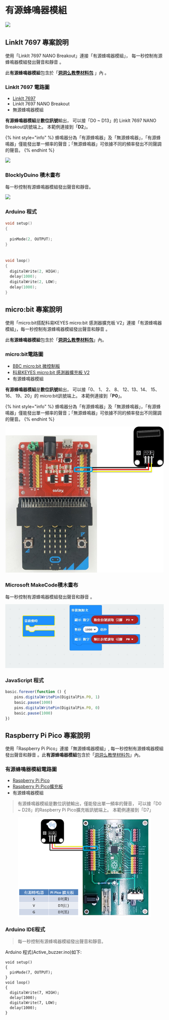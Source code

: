 # 有源蜂鳴器模組

![](../../.gitbook/assets/linkit7697\_buzzer\_p\_00.png)

## LinkIt 7697 專案說明

使用「LinkIt 7697 NANO Breakout」連接「有源蜂鳴器模組」， 每一秒控制有源蜂鳴器模組發出聲音和靜音 。

此**有源蜂鳴器模組**包含於「[**洞洞么教學材料包**](https://www.robotkingdom.com.tw/product/rk-education-kit-001/) 」內 。

### LinkIt 7697 電路圖

* [LinkIt 7697](https://www.robotkingdom.com.tw/product/linkit-7697/)
* LinkIt 7697 NANO Breakout
* 無源蜂鳴器模組

**有源蜂鳴器模組**是**數位訊號**輸出， 可以接「D0 \~ D13」的 LinkIt 7697 NANO Breakout訊號端上。 本範例連接到「**D2**」。

{% hint style="info" %}
蜂鳴器分為「有源蜂鳴器」及「無源蜂鳴器」，「有源蜂鳴器」僅能發出單一頻率的聲音；「無源蜂鳴器」可依據不同的頻率發出不同聲調的聲音。
{% endhint %}

![](../../.gitbook/assets/linkit7697\_buzzer\_p\_01.png)

### BlocklyDuino 積木畫布

每一秒控制有源蜂鳴器模組發出聲音和靜音。

![](../../.gitbook/assets/linkit7697\_buzzer\_p\_02.png)

### Arduino 程式

```c
void setup()
{

  pinMode(2, OUTPUT);
}


void loop()
{
  digitalWrite(2, HIGH);
  delay(1000);
  digitalWrite(2, LOW);
  delay(1000);
}
```

## micro:bit 專案說明

使用「micro:bit搭配科易KEYES micro:bit 感測器擴充板 V2」連接「有源蜂鳴器模組」，每一秒控制有源蜂鳴器模組發出聲音和靜音 。

此**有源蜂鳴器模組**包含於「[**洞洞么教學材料包**](https://www.robotkingdom.com.tw/product/rk-education-kit-001/)」內。

### micro:bit電路圖

* [BBC micro:bit 微控制板
  ](https://www.robotkingdom.com.tw/product/bbc-microbit-1/)
* [科易KEYES micro:bit 感測器擴充板 V2
  ](https://www.robotkingdom.com.tw/product/keyes-microbit-sensor-breakout-v2/)
* 有源蜂鳴器模組

**有源蜂鳴器模組**是**數位訊號**輸出， 可以接「0、 1、 2、 8、 12、13、14、 15、 16、 19、20」的 micro:bit訊號端上。 本範例連接到「**P0**」。

{% hint style="info" %}
蜂鳴器分為「有源蜂鳴器」及「無源蜂鳴器」，「有源蜂鳴器」僅能發出單一頻率的聲音；「無源蜂鳴器」可依據不同的頻率發出不同聲調的聲音。
{% endhint %}

![](<../../.gitbook/assets/01 (1) (1).JPG>)

### Microsoft MakeCode積木畫布

每一秒控制有源蜂鳴器模組發出聲音和靜音 。

![](<../../.gitbook/assets/02 (2) (1).JPG>)

### JavaScript 程式

```javascript
basic.forever(function () {
    pins.digitalWritePin(DigitalPin.P0, 1)
    basic.pause(1000)
    pins.digitalWritePin(DigitalPin.P0, 0)
    basic.pause(1000)
})
```





## Raspberry Pi Pico 專案說明

使用「Raspberry Pi Pico」連接「無源蜂鳴器模組」, 每一秒控制有源蜂鳴器模組發出聲音和靜音 。此**有源蜂鳴器模組**包含於「[洞洞么教學材料包](https://robotkingdom.com.tw/product/rk-education-kit-001/)」內。



### 有源蜂鳴器模組電路圖

* [Raspberry Pi Pico](https://robotkingdom.com.tw/product/raspberry-pi-pico/)[
  ](https://www.robotkingdom.com.tw/product/bbc-microbit-1/)
* [Raspberry Pi Pico擴充板](https://robotkingdom.com.tw/product/pipico-education-kit-001/)[
  ](https://www.robotkingdom.com.tw/product/keyes-microbit-sensor-breakout-v2/)
* 有源蜂鳴器模組

> 有源蜂鳴器模組是數位訊號輸出，僅能發出單一頻率的聲音， 可以接「D0 \~ D28」的Raspberry Pi Pico擴充板訊號端上。 本範例連接到「D7」



<figure><img src="../../.gitbook/assets/image (2).png" alt=""><figcaption></figcaption></figure>



### Arduino IDE程式

> 每一秒控制有源蜂鳴器模組發出聲音和靜音。

Arduino 程式(Active\_buzzer.ino)如下:

```arduino
void setup()
{
  pinMode(7, OUTPUT);
}
void loop()
{
  digitalWrite(7, HIGH);
  delay(1000);
  digitalWrite(7, LOW);
  delay(1000);
}
```
